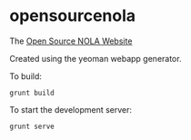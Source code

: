 opensourcenola
==============

The [Open Source NOLA Website](http://opensourcenola.org/)


Created using the yeoman webapp generator.

To build:
```
grunt build
```

To start the development server:
```
grunt serve
```
